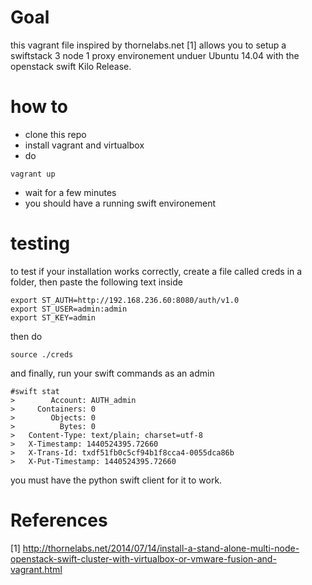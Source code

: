 # Goal

this vagrant file inspired by thornelabs.net [1] allows you to setup a swiftstack 3 node 1 proxy environement unduer Ubuntu 14.04 with the openstack swift Kilo Release.

# how to

* clone this repo
* install vagrant and virtualbox
* do 
~~~
vagrant up
~~~
* wait for a few minutes
* you should have a running swift environement

# testing

to test if your installation works correctly, create a file called creds in a folder, then paste the following text inside
~~~
export ST_AUTH=http://192.168.236.60:8080/auth/v1.0
export ST_USER=admin:admin
export ST_KEY=admin
~~~

then do

~~~
source ./creds
~~~

and finally, run your swift commands as an admin

~~~
#swift stat
>        Account: AUTH_admin
>     Containers: 0
>        Objects: 0
>          Bytes: 0
>   Content-Type: text/plain; charset=utf-8
>   X-Timestamp: 1440524395.72660
>   X-Trans-Id: txdf51fb0c5cf94b1f8cca4-0055dca86b
>   X-Put-Timestamp: 1440524395.72660
~~~

you must have the python swift client for it to work.


# References

[1] http://thornelabs.net/2014/07/14/install-a-stand-alone-multi-node-openstack-swift-cluster-with-virtualbox-or-vmware-fusion-and-vagrant.html
